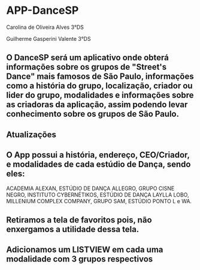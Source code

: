 # APP-DanceSP
Carolina de Oliveira Alves 3°DS

Guilherme Gasperini Valente 3°DS

##     O DanceSP será um aplicativo onde obterá informações sobre os grupos de "Street's Dance" mais famosos de São Paulo, informações como a história do grupo, localização, criador ou lider do grupo, modalidades e informações sobre as criadoras da aplicação, assim podendo levar conhecimento sobre os grupos de São Paulo.

##        Atualizações
##        O App possui a história, endereço, CEO/Criador, e modalidades de cada estúdio de Dança, sendo eles: 
ACADEMIA ALEXAN, ESTÚDIO DE DANÇA ALLEGRO, GRUPO CISNE NEGRO, INSTITUTO CYBERNÉTIKOS, ESTÚDIO DE DANÇA LAYLLA LOBO, MILLENIUM COMPLEX COMPANY, GRUPO SAM, ESTÚDIO PONTO L e WA.

## Retiramos a tela de favoritos pois, não enxergamos a utilidade dessa tela.

## Adicionamos um LISTVIEW em cada uma modalidade com 3 grupos respectivos 

